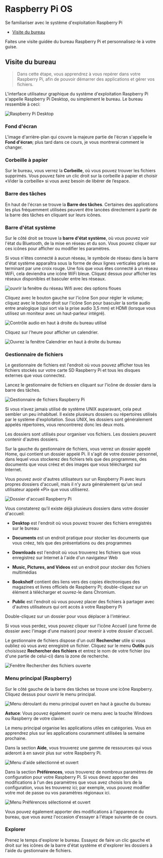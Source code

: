 # Raspberry Pi OS
Se familiariser avec le système d'exploitation Raspberry Pi

* [Visite du bureau](#Visite-du-bureau)

Faites une visite guidée du bureau Raspberry Pi et personnalisez-le à votre guise.

## Visite du bureau

> Dans cette étape, vous apprendrez à vous repérer dans votre Raspberry Pi, afin de pouvoir démarrer des applications et gérer vos fichiers.

L'interface utilisateur graphique du système d'exploitation Raspberry Pi s'appelle Raspberry Pi Desktop, ou simplement le bureau. Le bureau ressemble à ceci:

![Raspberry Pi Desktop](assets/images/raspberry-pi-desktop.png)

### Fond d'écran

L'image d'arrière-plan qui couvre la majeure partie de l'écran s'appelle le **Fond d'écran**; plus tard dans ce cours, je vous montrerai comment le changer.

### Corbeille à papier

Sur le bureau, vous verrez la **Corbeille**, où vous pouvez trouver les fichiers supprimés. Vous pouvez faire un clic droit sur la corbeille à papier et choisir «Vider la corbeille» si vous avez besoin de libérer de l’espace.

### Barre des tâches

En haut de l'écran se trouve la **Barre des tâches**. Certaines des applications les plus fréquemment utilisées peuvent être lancées directement à partir de la barre des tâches en cliquant sur leurs icônes.

### Barre d'état système

Sur le côté droit se trouve la **barre d'état système**, où vous pouvez voir l'état du Bluetooth, de la mise en réseau et du son. Vous pouvez cliquer sur ces icônes pour afficher ou modifier les paramètres.

Si vous n'êtes connecté à aucun réseau, le symbole de réseau dans la barre d'état système apparaîtra sous la forme de deux lignes verticales grises se terminant par une croix rouge. Une fois que vous êtes connecté à un réseau WiFi, cela deviendra une icône WiFi bleue. Cliquez dessus pour afficher les réseaux disponibles et basculer entre les réseaux.

![ouvrir la fenêtre du réseau Wifi avec des options floues](assets/images/1.7-7-wifi-network.png)

Cliquez avec le bouton gauche sur l'icône Son pour régler le volume; cliquez avec le bouton droit sur l'icône Son pour basculer la sortie audio entre analogique (qui sort via la prise audio 3,5 mm) et HDMI (lorsque vous utilisez un moniteur avec un haut-parleur intégré).

![Contrôle audio en haut à droite du bureau utilisé](assets/images/audio-analog-hdmi.png)

Cliquez sur l'heure pour afficher un calendrier.

![Ouvrez la fenêtre Calendrier en haut à droite du bureau](assets/images/calendar.png)

### Gestionnaire de fichiers

Le gestionnaire de fichiers est l'endroit où vous pouvez afficher tous les fichiers stockés sur votre carte SD Raspberry Pi et tous les disques externes que vous connectez.

Lancez le gestionnaire de fichiers en cliquant sur l'icône de dossier dans la barre des tâches.

![Gestionnaire de fichiers Raspberry Pi](assets/images/raspberry-pi-file-manager.png)

Si vous n’avez jamais utilisé de système UNIX auparavant, cela peut sembler un peu inhabituel. Il existe plusieurs dossiers ou répertoires utilisés par le système d'exploitation. Sous UNIX, les dossiers sont généralement appelés répertoires, vous rencontrerez donc les deux mots.

Les dossiers sont utilisés pour organiser vos fichiers. Les dossiers peuvent contenir d'autres dossiers.

Sur la gauche du gestionnaire de fichiers, vous verrez un dossier appelé Home, qui contient un dossier appelé Pi. Il s'agit de votre dossier personnel, dans lequel vous stockerez des fichiers tels que des programmes, des documents que vous créez et des images que vous téléchargez sur Internet.

Vous pouvez avoir d'autres utilisateurs sur un Raspberry Pi avec leurs propres dossiers d'accueil, mais il n'y aura généralement qu'un seul utilisateur appelé «Pi» que vous utiliserez.

![Dossier d'accueil Raspberry Pi](assets/images/raspberry-pi-home-folder.png)

Vous constaterez qu'il existe déjà plusieurs dossiers dans votre dossier d'accueil:

* **Desktop** est l'endroit où vous pouvez trouver des fichiers enregistrés sur le bureau

* **Documents** est un endroit pratique pour stocker les documents que vous créez, tels que des présentations ou des programmes

* **Downloads** est l'endroit où vous trouverez les fichiers que vous enregistrez sur Internet à l'aide d'un navigateur Web

* **Music, Pictures, and Videos** est un endroit pour stocker des fichiers multimédias

* **Bookshelf** contient des liens vers des copies électroniques des magazines et livres officiels de Raspberry Pi; double-cliquez sur un élément à télécharger et ouvrez-le dans Chromium.

* **Public** est l'endroit où vous pouvez placer des fichiers à partager avec d'autres utilisateurs qui ont accès à votre Raspberry Pi

Double-cliquez sur un dossier pour vous déplacer à l'intérieur.

Si vous vous perdez, vous pouvez cliquer sur l'icône Accueil (une forme de dossier avec l'image d'une maison) pour revenir à votre dossier d'accueil.

Le gestionnaire de fichiers dispose d'un outil **Rechercher** utile si vous oubliez où vous avez enregistré un fichier. Cliquez sur le menu **Outils** puis choisissez **Rechercher des fichiers** et entrez le nom de votre fichier (ou d'une partie de celui-ci) dans la zone de recherche.

![Fenêtre Rechercher des fichiers ouverte](assets/images/find-files.png)

### Menu principal (Raspberry)

Sur le côté gauche de la barre des tâches se trouve une icône Raspberry. Cliquez dessus pour ouvrir le menu principal.

![Menu déroulant du menu principal ouvert en haut à gauche du bureau](assets/images/main-menu.png)

**Astuce**: Vous pouvez également ouvrir ce menu avec la touche Windows ou Raspberry de votre clavier.

Le menu principal organise les applications utiles en catégories. Vous en apprendrez plus sur les applications couramment utilisées la semaine prochaine.

Dans la section **Aide**, vous trouverez une gamme de ressources qui vous aideront à en savoir plus sur votre Raspberry Pi.

![Menu d'aide sélectionné et ouvert](assets/images/main-menu-help.png)

Dans la section **Préférences**, vous trouverez de nombreux paramètres de configuration pour votre Raspberry Pi. Si vous devez apporter des modifications à l'un des paramètres que vous avez choisis lors de la configuration, vous les trouverez ici; par exemple, vous pouvez modifier votre mot de passe ou vos paramètres régionaux ici.

![Menu Préférences sélectionné et ouvert](assets/images/main-menu-preferences.png)

Vous pouvez également apporter des modifications à l'apparence du bureau, que vous aurez l'occasion d'essayer à l'étape suivante de ce cours.

### Explorer

Prenez le temps d'explorer le bureau. Essayez de faire un clic gauche et droit sur les icônes de la barre d'état système et d'explorer les dossiers à l'aide du gestionnaire de fichiers.